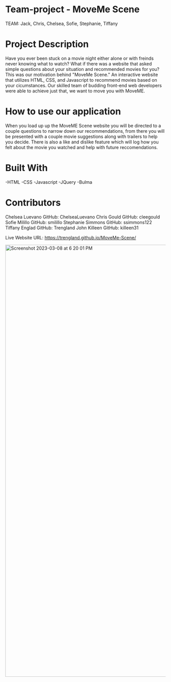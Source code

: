 # Team-project - MoveMe Scene
TEAM: Jack, Chris, Chelsea, Sofie, Stephanie, Tiffany



# Project Description 
Have you ever been stuck on a movie night either alone or with freinds never knowing what to watch? What if there was a website that asked simple questions about your situation and recommended movies for you? This was our motivation behind "MoveMe Scene." An interactive website that utilizes HTML, CSS, and Javascript to recommend movies based on your cicumstances. Our skilled team of budding front-end web developers were able to achieve just that, we want to move you with MoveME.

# How to use our application 
When you load up up the MoveME Scene website you will be directed to a couple questions to narrow down our recommendations, from there you will be presented with a couple movie suggestions along with trailers to help you decide. There is also a like and dislike feature which will log how you felt about the movie you watched and help with future reccomendations. 

# Built With
-HTML
-CSS
-Javascript
-JQuery
-Bulma

# Contributors 
Chelsea Luevano GitHub: ChelseaLuevano
Chris Gould GitHub: cleegould
Sofie Milillo GitHub: smilillo
Stephanie Simmons GitHub: ssimmons122
Tiffany Englad GitHub: Trengland 
John Killeen GitHub: killeen31


Live Website URL:
 https://trengland.github.io/MoveMe-Scene/ 

<img width="1354" alt="Screenshot 2023-03-08 at 6 20 01 PM" src="https://user-images.githubusercontent.com/119546445/224183634-906e1e1f-2b95-4b6c-bb24-05ce2e79e069.png">




